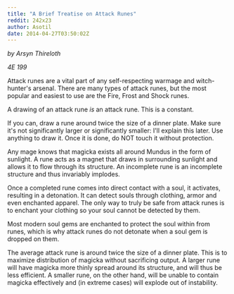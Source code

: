 ```yaml
---
title: "A Brief Treatise on Attack Runes"
reddit: 242x23
author: Asotil
date: 2014-04-27T03:50:02Z
---
```


*by Arsyn Thireloth*

*4E 199*

Attack runes are a vital part of any self-respecting warmage and witch-hunter's arsenal. There are many types of attack runes, but the most popular and easiest to use are the Fire, Frost and Shock runes.

A drawing of an attack rune *is* an attack rune. This is a constant.

If you can, draw a rune around twice the size of a dinner plate. Make sure it's not significantly larger or significantly smaller: I'll explain this later. Use anything to draw it. Once it is done, do NOT touch it without protection.

Any mage knows that magicka exists all around Mundus in the form of sunlight. A rune acts as a magnet that draws in surrounding sunlight and allows it to flow through its structure. An incomplete rune is an incomplete structure and thus invariably implodes.

Once a completed rune comes into direct contact with a soul, it activates, resulting in a detonation. It can detect souls through clothing, armor and even enchanted apparel. The only way to truly be safe from attack runes is to enchant your clothing so your soul cannot be detected by them.

Most modern soul gems are enchanted to protect the soul within from runes, which is why attack runes do not detonate when a soul gem is dropped on them.

The average attack rune is around twice the size of a dinner plate. This is to maximize distribution of magicka without sacrificing output. A larger rune will have magicka more thinly spread around its structure, and will thus be less efficient. A smaller rune, on the other hand, will be unable to contain magicka effectively and (in extreme cases) will explode out of instability.



